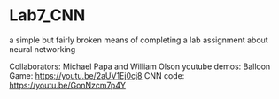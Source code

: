 # Lab7_CNN
a simple but fairly broken means of completing a lab assignment about neural networking

Collaborators: Michael Papa and William Olson
youtube demos:
	Balloon Game:
	https://youtu.be/2aUV1Ej0cj8
	CNN code:
	https://youtu.be/GonNzcm7p4Y
